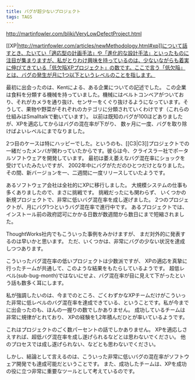 ```yaml
---
title: バグが超少ないプロジェクト
tags: TAGS
---
```


http://martinfowler.com/bliki/VeryLowDefectProject.html

[[XP|http://martinfowler.com/articles/newMethodology.html#xp]]について話すとき、たいてい「適応型の計画手法」や「進化的な設計手法」といったものに注目が集まりますが、私がとりわけ興味を持っているのは、少ないながらも着実に伸びてきている「低欠陥XPプロジェクト」の数です。ここで言う「低欠陥」とは、バグの発生が月に1つ以下というレベルのことを指します。

最初に出会ったのは、Kentによる、ある企業についての記述でした。
この企業は食料を分類する機械を持っていました。機械にはベルトコンベアがついており、それがカメラを通り抜け、センサーをくぐり抜けるようになっています。そうして、果物や野菜がそれぞれのカテゴリに分類されていくわけです（これらの仕組みはSmalltalkで動いています）。
以前は既知のバグが100ほどありましたが、XPを適応してからはバグの混在率が下がり、
数ヶ月に一度、バグを取り除けばよいレベルにまでなりました。

2つ目のケースは特にハッピーでした。というのも、[[C3|C3]]プロジェクトでの一緒だったメンバが関わっていたからです。彼らは今、クライスラー社でポータルソフトウェアを開発しています。
最初は萎え萎えなバグ混在率にショックを受けていたみたいですが、
2002年中にバグがただのひとつだけとなりました。
その間、新バージョンを一、二週間に一度リリースしていたようです。

あるソフトウェア会社は全社的にXPに移行しました。
大規模システムの仕事も多くありましたので、まさに挑戦です。
挑戦だったにも関わらず、
いくつかの新規プロジェクトで、非常に低いバグ混在率を成し遂げました。
2つのプロジェクトが、月にバグ1つというバグ混在率で進行中です。
あるプロジェクトでは、インストール前の政府認可にかかる日数が数週間から数日にまで短縮されました。

ThoughtWorks社内でもこういった事例をみかけますが、
まだ対外的に発表するのは早いかと思います。
ただ、いくつかは、非常にバグの少ない状況を達成しつつあります。

こういったバグ混在率の低いプロジェクトは少数派ですが、
XPの適応を真摯に行ったチームが共通して、このような結果をもたらしているようです。
超低レベル(sub-bug-month)ではないにせよ、バグ混在率が目に見えて下がったという話も数多く耳にします。

私が強調したいのは、今までのところ、ごくわずかなXPチームだけがこういった非常に低レベルのバグ混在率を達成できている、ということです。私が今までに出会ったのも、ほんの一握りの数でしかありません。
成功しているチームは非常に規律がとれており、
XPの経験を1,2年積んだひとが率いているようです。

これはプロジェクトのごく数パーセントの話でしかありません。
XPを適応しさえすれば、超低バグ混在率を成し遂げられるなどとは思わないでください。
他のプロセスでは成し遂げられない、などとも思わないでください。

しかし、結論として言えるのは、こういった非常に低いバグの混在率がソフトウェア開発でも達成可能だということです。
また、成功したチームは、XPを成功の役に立つ非常に重要なツールとして考えているのです。

